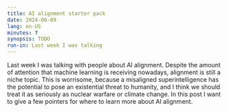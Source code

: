 ```yaml
---
title: AI alignment starter pack
date: 2024-06-09
lang: en-US
minutes: ?
synopsis: TODO
run-in: Last week I was talking
---
```


Last week I was talking with people about AI alignment.
Despite the amount of attention that machine learning is receiving nowadays,
alignment is still a niche topic.
This is worrisome,
because a misaligned superintelligence has the potential
to pose an existential threat to humanity,
and I think we should treat it as seriously as nuclear warfare or climate change.
In this post I want to give a few pointers
for where to learn more about AI alignment.
